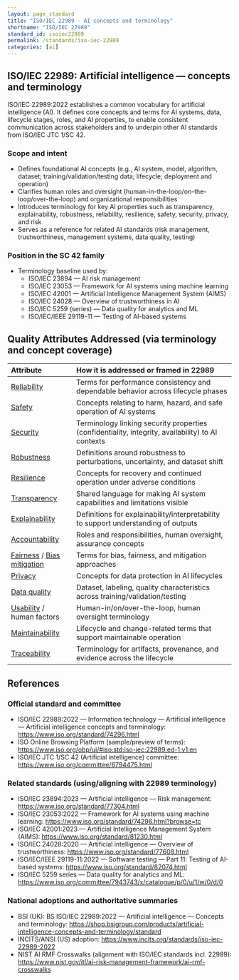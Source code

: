 ```yaml
---
layout: page_standard
title: "ISO/IEC 22989 - AI concepts and terminology"
shortname: "ISO/IEC 22989"
standard_id: isoiec22989
permalink: /standards/iso-iec-22989
categories: [ai]
---
```


## ISO/IEC 22989: Artificial intelligence — concepts and terminology

ISO/IEC 22989:2022 establishes a common vocabulary for artificial intelligence (AI). It defines core concepts and terms for AI systems, data, lifecycle stages, roles, and AI properties, to enable consistent communication across stakeholders and to underpin other AI standards from ISO/IEC JTC 1/SC 42.

### Scope and intent
- Defines foundational AI concepts (e.g., AI system, model, algorithm, dataset; training/validation/testing data; lifecycle; deployment and operation)
- Clarifies human roles and oversight (human-in-the-loop/on-the-loop/over-the-loop) and organizational responsibilities
- Introduces terminology for key AI properties such as transparency, explainability, robustness, reliability, resilience, safety, security, privacy, and risk
- Serves as a reference for related AI standards (risk management, trustworthiness, management systems, data quality, testing)

### Position in the SC 42 family
- Terminology baseline used by:
  - ISO/IEC 23894 — AI risk management
  - ISO/IEC 23053 — Framework for AI systems using machine learning
  - ISO/IEC 42001 — Artificial Intelligence Management System (AIMS)
  - ISO/IEC 24028 — Overview of trustworthiness in AI
  - ISO/IEC 5259 (series) — Data quality for analytics and ML
  - ISO/IEC/IEEE 29119-11 — Testing of AI-based systems

## Quality Attributes Addressed (via terminology and concept coverage)

| Attribute | How it is addressed or framed in 22989 |
|:---|:---|
| [Reliability](/qualities/reliability) | Terms for performance consistency and dependable behavior across lifecycle phases |
| [Safety](/qualities/safety) | Concepts relating to harm, hazard, and safe operation of AI systems |
| [Security](/qualities/security) | Terminology linking security properties (confidentiality, integrity, availability) to AI contexts |
| [Robustness](/qualities/robustness) | Definitions around robustness to perturbations, uncertainty, and dataset shift |
| [Resilience](/qualities/resilience) | Concepts for recovery and continued operation under adverse conditions |
| [Transparency](/qualities/transparency) | Shared language for making AI system capabilities and limitations visible |
| [Explainability](/qualities/explainability) | Definitions for explainability/interpretability to support understanding of outputs |
| [Accountability](/qualities/accountability) | Roles and responsibilities, human oversight, assurance concepts |
| [Fairness](/qualities/fairness) / [Bias mitigation](/qualities/bias-mitigation) | Terms for bias, fairness, and mitigation approaches |
| [Privacy](/qualities/privacy) | Concepts for data protection in AI lifecycles |
| [Data quality](/qualities/data-quality) | Dataset, labeling, quality characteristics across training/validation/testing |
| [Usability](/qualities/usability) / human factors | Human-in/on/over-the-loop, human oversight terminology |
| [Maintainability](/qualities/maintainability) | Lifecycle and change-related terms that support maintainable operation |
| [Traceability](/qualities/traceability) | Terminology for artifacts, provenance, and evidence across the lifecycle |

## References

### Official standard and committee
- ISO/IEC 22989:2022 — Information technology — Artificial intelligence — Artificial intelligence concepts and terminology: https://www.iso.org/standard/74296.html
- ISO Online Browsing Platform (sample/preview of terms): https://www.iso.org/obp/ui/#iso:std:iso-iec:22989:ed-1:v1:en
- ISO/IEC JTC 1/SC 42 (Artificial intelligence) committee: https://www.iso.org/committee/6794475.html

### Related standards (using/aligning with 22989 terminology)
- ISO/IEC 23894:2023 — Artificial intelligence — Risk management: https://www.iso.org/standard/77304.html
- ISO/IEC 23053:2022 — Framework for AI systems using machine learning: https://www.iso.org/standard/74296.html?browse=tc
- ISO/IEC 42001:2023 — Artificial Intelligence Management System (AIMS): https://www.iso.org/standard/81230.html
- ISO/IEC 24028:2020 — Artificial intelligence — Overview of trustworthiness: https://www.iso.org/standard/77608.html
- ISO/IEC/IEEE 29119-11:2022 — Software testing — Part 11: Testing of AI-based systems: https://www.iso.org/standard/82074.html
- ISO/IEC 5259 series — Data quality for analytics and ML: https://www.iso.org/committee/7943743/x/catalogue/p/0/u/1/w/0/d/0

### National adoptions and authoritative summaries
- BSI (UK): BS ISO/IEC 22989:2022 — Artificial intelligence — Concepts and terminology: https://shop.bsigroup.com/products/artificial-intelligence-concepts-and-terminology/standard
- INCITS/ANSI (US) adoption: https://www.incits.org/standards/iso-iec-22989-2022
- NIST AI RMF Crosswalks (alignment with ISO/IEC standards incl. 22989): https://www.nist.gov/itl/ai-risk-management-framework/ai-rmf-crosswalks
